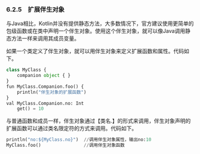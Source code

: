 ### 6.2.5　扩展伴生对象

与Java相比，Kotlin并没有提供静态方法，大多数情况下，官方建议使用更简单的包级函数或在类中声明一个伴生对象。使用这个伴生对象，就可以像Java调用静态方法一样来调用其成员变量。

如果一个类定义了伴生对象，就可以用伴生对象来定义扩展函数和属性。代码如下。

```python
class MyClass {
    companion object { }    
}
fun MyClass.Companion.foo() {
    println("伴生对象的扩展函数")
}
val MyClass.Companion.no: Int
    get() = 10
```

与普通函数和成员一样，伴生对象通过【类名.】的形式来调用，伴生对象声明的扩展函数可以通过类名限定符的方式来调用。代码如下。

```python
println("no:${MyClass.no}")  //调用伴生对象属性，输出no:10
MyClass.foo()                //调用伴生对象函数
```

